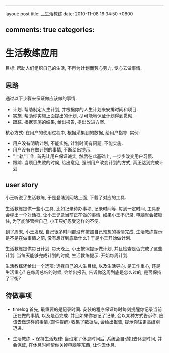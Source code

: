 
---
layout: post
title: __生活教练
date: 2010-11-08 16:34:50 +0800

comments: true
categories: 
---

生活教练应用
============

目标: 帮助人们组织自己的生活, 不再为计划而劳心劳力, 专心去做事情.

思路
----

通过以下步骤来保证做应该做的事情.

-   计划. 帮助制定人生计划, 并根据你的人生计划来安排时间和项目.
-   实施. 帮助你实施上面提出的计划, 尽可能地保证计划得到贯彻.
-   跟踪. 根据实施的结果, 给出报告, 提出改进方案.

核心方式: 在用户的使用过程中, 根据采集到的数据, 给用户指导. 实例:

-   用户没有明确计划, 不能实施, 计划时间有问题, 不能实施.
-   用户没有在做计划的事情, 不断给出提示.
-   "上轨"工作, 首先让用户保证诚实, 然后在此基础上, 一步步改变用户习惯.
-   跟踪. 当项目失败的时候, 给出意见, 强制用户改变计划的方式,
    真正达到完成计划.

user story
----------

小王听说了生活教练, 于是登陆到网站上面, 下载了对应的工具.

生活教练提供一些小工具, 比如记录待办事项, 记录时间等. 每到一定时间,
工具都会弹出一个对话框, 让小王记录当前正在做的事情. 如果小王不记录,
电脑就会被锁住, 为了能够管控自己, 小王只好忍受这样的不便.

到了周末, 小王发现, 自己很多时间都没有按照自己预想的事情完成,
生活教练提示: 是不是在做事情之前, 没有想好到底做什么?
于是小王开始做计划.

生活教练提供每日计划. 每天晚上, 小王按照提示做计划,
并且检查是否完成了这些计划. 当每天能够完成计划的时候, 生活教练提示:
开始每周计划.

生活教练还给出一个选项: 选择自己的人生目标, 以及生活导向. 是工作重心,
还是生活重心? 在每周总结的时候, 会给出报告, 告诉你这周到底是怎么过的,
是否保持了平衡?

待做事项
--------

-   timelog 首先, 最重要的是记录时间.
    安装的程序保证每时每刻提醒你记录当前正在做的事情, 以及是否完成.
    并且如果你忘记了记录, 会以某种方式告诉你,
    应该去做这样的事情.(邮件提醒) 收集了数据后, 会给出报告,
    提示你往更高级别迈进.

-   生活教练
      ~ 保持生活规律: 当设定了休息时间后, 系统会自动扣去休息时间,
        并会保证, 在休息时间帮你关掉电脑等东西, 让你去休息.